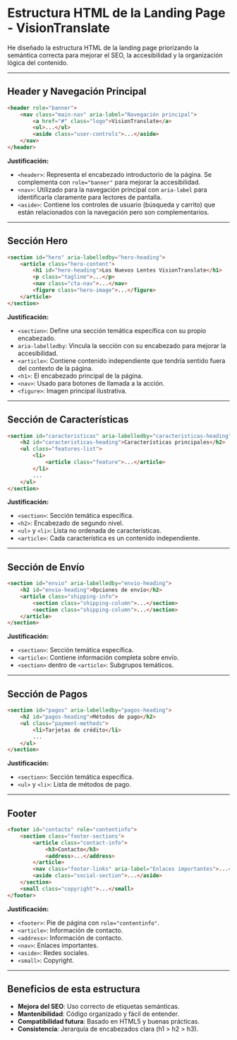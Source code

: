 # Estructura HTML de la Landing Page - VisionTranslate

He diseñado la estructura HTML de la landing page priorizando la semántica correcta para mejorar el SEO, la accesibilidad y la organización lógica del contenido.

---

## Header y Navegación Principal

```html
<header role="banner">
    <nav class="main-nav" aria-label="Navegación principal">
        <a href="#" class="logo">VisionTranslate</a>
        <ul>...</ul>
        <aside class="user-controls">...</aside>
    </nav>
</header>
```

**Justificación:**

- `<header>`: Representa el encabezado introductorio de la página. Se complementa con `role="banner"` para mejorar la accesibilidad.
- `<nav>`: Utilizado para la navegación principal con `aria-label` para identificarla claramente para lectores de pantalla.
- `<aside>`: Contiene los controles de usuario (búsqueda y carrito) que están relacionados con la navegación pero son complementarios.

---

## Sección Hero

```html
<section id="hero" aria-labelledby="hero-heading">
    <article class="hero-content">
        <h1 id="hero-heading">Los Nuevos Lentes VisionTranslate</h1>
        <p class="tagline">...</p>
        <nav class="cta-nav">...</nav>
        <figure class="hero-image">...</figure>
    </article>
</section>
```

**Justificación:**

- `<section>`: Define una sección temática específica con su propio encabezado.
- `aria-labelledby`: Vincula la sección con su encabezado para mejorar la accesibilidad.
- `<article>`: Contiene contenido independiente que tendría sentido fuera del contexto de la página.
- `<h1>`: El encabezado principal de la página.
- `<nav>`: Usado para botones de llamada a la acción.
- `<figure>`: Imagen principal ilustrativa.

---

## Sección de Características

```html
<section id="caracteristicas" aria-labelledby="caracteristicas-heading">
    <h2 id="caracteristicas-heading">Características principales</h2>
    <ul class="features-list">
        <li>
            <article class="feature">...</article>
        </li>
        ...
    </ul>
</section>
```

**Justificación:**

- `<section>`: Sección temática específica.
- `<h2>`: Encabezado de segundo nivel.
- `<ul>` y `<li>`: Lista no ordenada de características.
- `<article>`: Cada característica es un contenido independiente.

---

## Sección de Envío

```html
<section id="envio" aria-labelledby="envio-heading">
    <h2 id="envio-heading">Opciones de envío</h2>
    <article class="shipping-info">
        <section class="shipping-column">...</section>
        <section class="shipping-column">...</section>
    </article>
</section>
```

**Justificación:**

- `<section>`: Sección temática específica.
- `<article>`: Contiene información completa sobre envío.
- `<section>` dentro de `<article>`: Subgrupos temáticos.

---

## Sección de Pagos

```html
<section id="pagos" aria-labelledby="pagos-heading">
    <h2 id="pagos-heading">Métodos de pago</h2>
    <ul class="payment-methods">
        <li>Tarjetas de crédito</li>
        ...
    </ul>
</section>
```

**Justificación:**

- `<section>`: Sección temática específica.
- `<ul>` y `<li>`: Lista de métodos de pago.

---

## Footer

```html
<footer id="contacto" role="contentinfo">
    <section class="footer-sections">
        <article class="contact-info">
            <h3>Contacto</h3>
            <address>...</address>
        </article>
        <nav class="footer-links" aria-label="Enlaces importantes">...</nav>
        <aside class="social-section">...</aside>
    </section>
    <small class="copyright">...</small>
</footer>
```

**Justificación:**

- `<footer>`: Pie de página con `role="contentinfo"`.
- `<article>`: Información de contacto.
- `<address>`: Información de contacto.
- `<nav>`: Enlaces importantes.
- `<aside>`: Redes sociales.
- `<small>`: Copyright.

---

## Beneficios de esta estructura

- **Mejora del SEO**: Uso correcto de etiquetas semánticas.
- **Mantenibilidad**: Código organizado y fácil de entender.
- **Compatibilidad futura**: Basado en HTML5 y buenas prácticas.
- **Consistencia**: Jerarquía de encabezados clara (h1 > h2 > h3).
